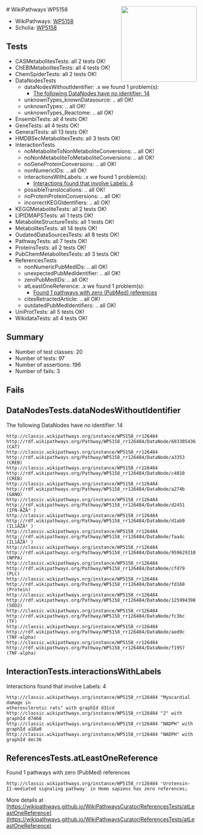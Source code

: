 <img style="float: right; width: 200px" src="https://upload.wikimedia.org/wikipedia/commons/thumb/8/83/Wplogo_with_text_500.png/640px-Wplogo_with_text_500.png" />
# WikiPathways WP5158

* WikiPathways: [WP5158](https://wikipathways.org/pathways/WP5158)
* Scholia: [WP5158](https://scholia.toolforge.org/wikipathways/WP5158)
## Tests
* CASMetabolitesTests: all 2 tests OK!
* ChEBIMetabolitesTests: all 4 tests OK!
* ChemSpiderTests: all 2 tests OK!
* DataNodesTests
    * dataNodesWithoutIdentifier: .x we found 1 problem(s):
        * [The following DataNodes have no identifier: 14](#8792c494)
    * unknownTypes_knownDatasource: .. all OK!
    * unknownTypes: .. all OK!
    * unknownTypes_Reactome: .. all OK!
* EnsemblTests: all 4 tests OK!
* GeneTests: all 4 tests OK!
* GeneralTests: all 13 tests OK!
* HMDBSecMetabolitesTests: all 3 tests OK!
* InteractionTests
    * noMetaboliteToNonMetaboliteConversions: .. all OK!
    * noNonMetaboliteToMetaboliteConversions: .. all OK!
    * noGeneProteinConversions: .. all OK!
    * nonNumericIDs: .. all OK!
    * interactionsWithLabels: .x we found 1 problem(s):
        * [Interactions found that involve Labels: 4](#630d267b)
    * possibleTranslocations: .. all OK!
    * noProteinProteinConversions: .. all OK!
    * incorrectKEGGIdentifiers: .. all OK!
* KEGGMetaboliteTests: all 2 tests OK!
* LIPIDMAPSTests: all 1 tests OK!
* MetaboliteStructureTests: all 1 tests OK!
* MetabolitesTests: all 14 tests OK!
* OudatedDataSourcesTests: all 8 tests OK!
* PathwayTests: all 7 tests OK!
* ProteinsTests: all 2 tests OK!
* PubChemMetabolitesTests: all 3 tests OK!
* ReferencesTests
    * nonNumericPubMedIDs: .. all OK!
    * unexpectedPubMedIdentifier: .. all OK!
    * zeroPubMedIDs: .. all OK!
    * atLeastOneReference: .x we found 1 problem(s):
        * [Found 1 pathways with zero (PubMed) references](#d0a459f0)
    * citesRetractedArticle: .. all OK!
    * outdatedPubMedIdentifiers: .. all OK!
* UniProtTests: all 5 tests OK!
* WikidataTests: all 4 tests OK!


## Summary

* Number of test classes: 20
* Number of tests: 97
* Number of assertions: 196
* Number of fails: 3

## Fails

<a name="8792c494" />

## DataNodesTests.dataNodesWithoutIdentifier

The following DataNodes have no identifier: 14
```
http://classic.wikipathways.org/instance/WP5158_rr126484 http://rdf.wikipathways.org/Pathway/WP5158_rr126484/DataNode/603305436 (CAT)
http://classic.wikipathways.org/instance/WP5158_rr126484 http://rdf.wikipathways.org/Pathway/WP5158_rr126484/DataNode/a3353 (CREB)
http://classic.wikipathways.org/instance/WP5158_rr126484 http://rdf.wikipathways.org/Pathway/WP5158_rr126484/DataNode/c4010 (CREB)
http://classic.wikipathways.org/instance/WP5158_rr126484 http://rdf.wikipathways.org/Pathway/WP5158_rr126484/DataNode/a274b (GANQ)
http://classic.wikipathways.org/instance/WP5158_rr126484 http://rdf.wikipathways.org/Pathway/WP5158_rr126484/DataNode/d2451 (IFN-ÃŽÂ³ )
http://classic.wikipathways.org/instance/WP5158_rr126484 http://rdf.wikipathways.org/Pathway/WP5158_rr126484/DataNode/d1ab9 (IL1ÃŽÂ² )
http://classic.wikipathways.org/instance/WP5158_rr126484 http://rdf.wikipathways.org/Pathway/WP5158_rr126484/DataNode/faa4c (IL1ÃŽÂ² )
http://classic.wikipathways.org/instance/WP5158_rr126484 http://rdf.wikipathways.org/Pathway/WP5158_rr126484/DataNode/959629210 (NPPA)
http://classic.wikipathways.org/instance/WP5158_rr126484 http://rdf.wikipathways.org/Pathway/WP5158_rr126484/DataNode/cfd79 (PLC)
http://classic.wikipathways.org/instance/WP5158_rr126484 http://rdf.wikipathways.org/Pathway/WP5158_rr126484/DataNode/fd160 (Protein)
http://classic.wikipathways.org/instance/WP5158_rr126484 http://rdf.wikipathways.org/Pathway/WP5158_rr126484/DataNode/125994398 (SOD2)
http://classic.wikipathways.org/instance/WP5158_rr126484 http://rdf.wikipathways.org/Pathway/WP5158_rr126484/DataNode/fc3bc (TF)
http://classic.wikipathways.org/instance/WP5158_rr126484 http://rdf.wikipathways.org/Pathway/WP5158_rr126484/DataNode/aed9c (TNF-alpha)
http://classic.wikipathways.org/instance/WP5158_rr126484 http://rdf.wikipathways.org/Pathway/WP5158_rr126484/DataNode/f1957 (TNF-alpha)
```

<a name="630d267b" />

## InteractionTests.interactionsWithLabels

Interactions found that involve Labels: 4
```
http://classic.wikipathways.org/instance/WP5158_rr126484 "Myocardial damage in 
atherosclerotic rats" with graphId d31cd
http://classic.wikipathways.org/instance/WP5158_rr126484 "2" with graphId d7468
http://classic.wikipathways.org/instance/WP5158_rr126484 "NADPH" with graphId a18a0
http://classic.wikipathways.org/instance/WP5158_rr126484 "NADPH" with graphId dec36
```

<a name="d0a459f0" />

## ReferencesTests.atLeastOneReference

Found 1 pathways with zero (PubMed) references
```
http://classic.wikipathways.org/instance/WP5158_rr126484 'Urotensin-II-mediated signaling pathway' in Homo sapiens has zero references; 
```

More details at [https://wikipathways.github.io/WikiPathwaysCurator/ReferencesTests/atLeastOneReference](https://wikipathways.github.io/WikiPathwaysCurator/ReferencesTests/atLeastOneReference)

